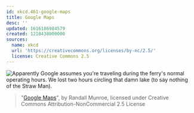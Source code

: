 ```yaml
---
id: xkcd.461-google-maps
title: Google Maps
desc: ''
updated: 1616186984579
created: 1218438000000
sources:
  name: xkcd
  url: 'https://creativecommons.org/licenses/by-nc/2.5/'
  license: Creative Commons 2.5
---
```

![Apparently Google assumes you're traveling during the ferry's normal operating hours.  We lost two hours circling that damn lake (to say nothing of the Straw Man).](https://imgs.xkcd.com/comics/google_maps.png)
> "[Google Maps](https://xkcd.com/461/)", by Randall Munroe, licensed under Creative Commons Attribution-NonCommercial 2.5 License

